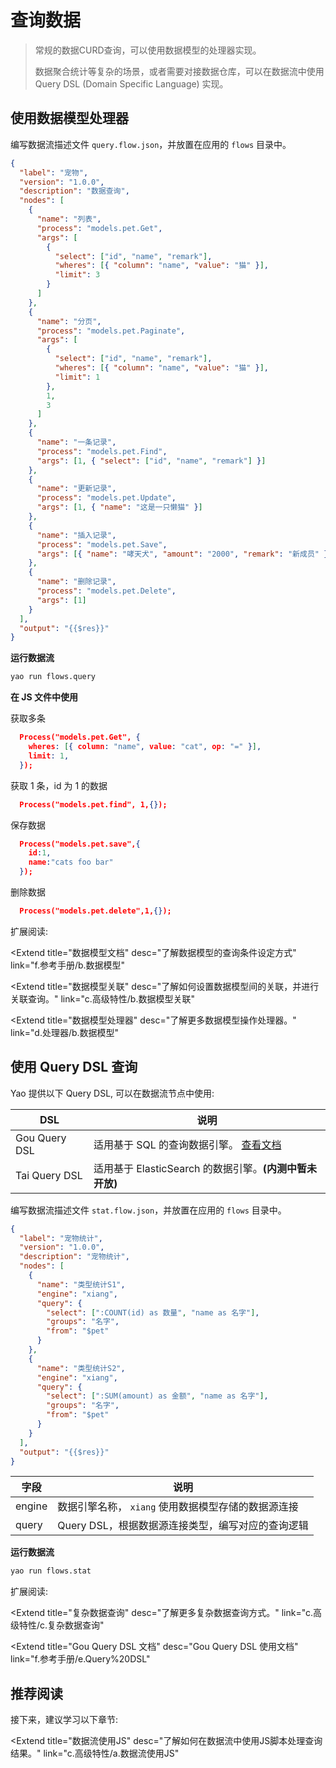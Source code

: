 # 查询数据

<blockquote>
  <p>常规的数据CURD查询，可以使用数据模型的处理器实现。</p>
  <p>
    数据聚合统计等复杂的场景，或者需要对接数据仓库，可以在数据流中使用 Query DSL
    (Domain Specific Language) 实现。
  </p>
</blockquote>

## 使用数据模型处理器

编写数据流描述文件 `query.flow.json`，并放置在应用的 `flows` 目录中。

```json
{
  "label": "宠物",
  "version": "1.0.0",
  "description": "数据查询",
  "nodes": [
    {
      "name": "列表",
      "process": "models.pet.Get",
      "args": [
        {
          "select": ["id", "name", "remark"],
          "wheres": [{ "column": "name", "value": "猫" }],
          "limit": 3
        }
      ]
    },
    {
      "name": "分页",
      "process": "models.pet.Paginate",
      "args": [
        {
          "select": ["id", "name", "remark"],
          "wheres": [{ "column": "name", "value": "猫" }],
          "limit": 1
        },
        1,
        3
      ]
    },
    {
      "name": "一条记录",
      "process": "models.pet.Find",
      "args": [1, { "select": ["id", "name", "remark"] }]
    },
    {
      "name": "更新记录",
      "process": "models.pet.Update",
      "args": [1, { "name": "这是一只懒猫" }]
    },
    {
      "name": "插入记录",
      "process": "models.pet.Save",
      "args": [{ "name": "哮天犬", "amount": "2000", "remark": "新成员" }]
    },
    {
      "name": "删除记录",
      "process": "models.pet.Delete",
      "args": [1]
    }
  ],
  "output": "{{$res}}"
}
```

**运行数据流**

```bash
yao run flows.query
```

**在 JS 文件中使用**

获取多条

```json
  Process("models.pet.Get", {
    wheres: [{ column: "name", value: "cat", op: "=" }],
    limit: 1,
  });
```

获取 1 条，id 为 1 的数据

```json
  Process("models.pet.find", 1,{});
```

保存数据

```json
  Process("models.pet.save",{
    id:1,
    name:"cats foo bar"
  });
```

删除数据

```json
  Process("models.pet.delete",1,{});

```

扩展阅读:

<Extend
  title="数据模型文档"
  desc="了解数据模型的查询条件设定方式"
  link="f.参考手册/b.数据模型"
></Extend>

<Extend
  title="数据模型关联"
  desc="了解如何设置数据模型间的关联，并进行关联查询。"
  link="c.高级特性/b.数据模型关联"
></Extend>

<Extend
  title="数据模型处理器"
  desc="了解更多数据模型操作处理器。"
  link="d.处理器/b.数据模型"
></Extend>

## 使用 Query DSL 查询

Yao 提供以下 Query DSL, 可以在数据流节点中使用:

| DSL           | 说明                                                                                                                                |
| ------------- | ----------------------------------------------------------------------------------------------------------------------------------- |
| Gou Query DSL | 适用基于 SQL 的查询数据引擎。 <a href="https://yaoapps.com/doc/f.%E5%8F%82%E8%80%83%E6%89%8B%E5%86%8C/e.Query%20DSL"> 查看文档 </a> |
| Tai Query DSL | 适用基于 ElasticSearch 的数据引擎。<strong>(内测中暂未开放)</strong>                                                                |

编写数据流描述文件 `stat.flow.json`，并放置在应用的 `flows` 目录中。

```json
{
  "label": "宠物统计",
  "version": "1.0.0",
  "description": "宠物统计",
  "nodes": [
    {
      "name": "类型统计S1",
      "engine": "xiang",
      "query": {
        "select": [":COUNT(id) as 数量", "name as 名字"],
        "groups": "名字",
        "from": "$pet"
      }
    },
    {
      "name": "类型统计S2",
      "engine": "xiang",
      "query": {
        "select": [":SUM(amount) as 金额", "name as 名字"],
        "groups": "名字",
        "from": "$pet"
      }
    }
  ],
  "output": "{{$res}}"
}
```

| 字段   | 说明                                                |
| ------ | --------------------------------------------------- |
| engine | 数据引擎名称， `xiang` 使用数据模型存储的数据源连接 |
| query  | Query DSL，根据数据源连接类型，编写对应的查询逻辑   |

**运行数据流**

```bash
yao run flows.stat
```

扩展阅读:

<Extend
  title="复杂数据查询"
  desc="了解更多复杂数据查询方式。"
  link="c.高级特性/c.复杂数据查询"
></Extend>

<Extend
  title="Gou Query DSL 文档"
  desc="Gou Query DSL 使用文档"
  link="f.参考手册/e.Query%20DSL"
></Extend>

## 推荐阅读

接下来，建议学习以下章节:

<Extend
  title="数据流使用JS"
  desc="了解如何在数据流中使用JS脚本处理查询结果。"
  link="c.高级特性/a.数据流使用JS"
></Extend>

<Div style={{ display: "flex", justifyContent: "space-between" }}>
  <Link type="prev" title="编写数据流" link="b.基础特性/e.编写数据流"></Link>
  <Link
    type="next"
    title="数据流使用JS"
    link="c.高级特性/a.数据流使用JS"
  ></Link>
</Div>
